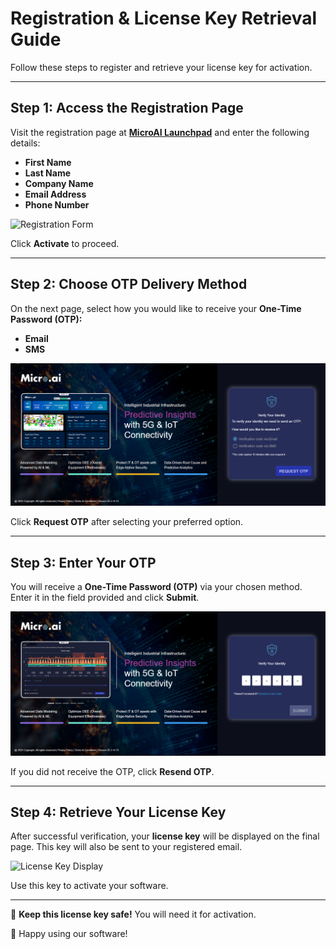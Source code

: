 # Registration & License Key Retrieval Guide

Follow these steps to register and retrieve your license key for activation.

---

## **Step 1: Access the Registration Page**
Visit the registration page at **[MicroAI Launchpad](https://cloud-staging.onetech.ai/activate/campaign_March)** and enter the following details:
- **First Name**
- **Last Name**
- **Company Name**
- **Email Address**
- **Phone Number**

<img src="../docs/images/Register-Step1.png" alt="Registration Form" width="600">

Click **Activate** to proceed.

---

## **Step 2: Choose OTP Delivery Method**
On the next page, select how you would like to receive your **One-Time Password (OTP):**
- **Email**
- **SMS**

<img src="../docs/images/Register-Step2.png" alt="OTP Selection" width="600">

Click **Request OTP** after selecting your preferred option.

---

## **Step 3: Enter Your OTP**
You will receive a **One-Time Password (OTP)** via your chosen method. Enter it in the field provided and click **Submit**.

<img src="../docs/images/Register-Step3.png" alt="OTP Entry" width="600">

If you did not receive the OTP, click **Resend OTP**.

---

## **Step 4: Retrieve Your License Key**
After successful verification, your **license key** will be displayed on the final page. This key will also be sent to your registered email.

<img src="../docs/images/Register-Step4.png" alt="License Key Display" width="600">

Use this key to activate your software.

---


🔄 **Keep this license key safe!** You will need it for activation.

🚀 Happy using our software!

